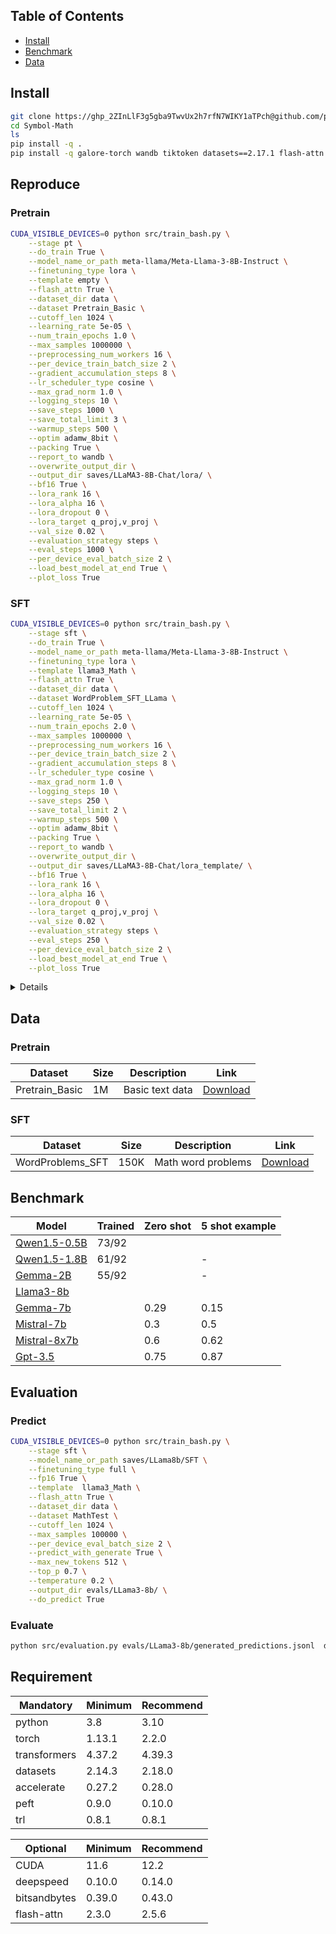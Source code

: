 ## Table of Contents

- [Install](#install)
- [Benchmark](#benchmark)
- [Data](#data)

## Install
```bash
git clone https://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@github.com/pepoo20/Symbol-Math.git
cd Symbol-Math
ls
pip install -q .
pip install -q galore-torch wandb tiktoken datasets==2.17.1 flash-attn
```

## Reproduce
### Pretrain
```bash
CUDA_VISIBLE_DEVICES=0 python src/train_bash.py \
    --stage pt \
    --do_train True \
    --model_name_or_path meta-llama/Meta-Llama-3-8B-Instruct \
    --finetuning_type lora \
    --template empty \
    --flash_attn True \
    --dataset_dir data \
    --dataset Pretrain_Basic \
    --cutoff_len 1024 \
    --learning_rate 5e-05 \
    --num_train_epochs 1.0 \
    --max_samples 1000000 \
    --preprocessing_num_workers 16 \
    --per_device_train_batch_size 2 \
    --gradient_accumulation_steps 8 \
    --lr_scheduler_type cosine \
    --max_grad_norm 1.0 \
    --logging_steps 10 \
    --save_steps 1000 \
    --save_total_limit 3 \
    --warmup_steps 500 \
    --optim adamw_8bit \
    --packing True \
    --report_to wandb \
    --overwrite_output_dir \
    --output_dir saves/LLaMA3-8B-Chat/lora/ \
    --bf16 True \
    --lora_rank 16 \
    --lora_alpha 16 \
    --lora_dropout 0 \
    --lora_target q_proj,v_proj \
    --val_size 0.02 \
    --evaluation_strategy steps \
    --eval_steps 1000 \
    --per_device_eval_batch_size 2 \
    --load_best_model_at_end True \
    --plot_loss True 
```

### SFT
```bash
CUDA_VISIBLE_DEVICES=0 python src/train_bash.py \
    --stage sft \
    --do_train True \
    --model_name_or_path meta-llama/Meta-Llama-3-8B-Instruct \
    --finetuning_type lora \
    --template llama3_Math \
    --flash_attn True \
    --dataset_dir data \
    --dataset WordProblem_SFT_LLama \
    --cutoff_len 1024 \
    --learning_rate 5e-05 \
    --num_train_epochs 2.0 \
    --max_samples 1000000 \
    --preprocessing_num_workers 16 \
    --per_device_train_batch_size 2 \
    --gradient_accumulation_steps 8 \
    --lr_scheduler_type cosine \
    --max_grad_norm 1.0 \
    --logging_steps 10 \
    --save_steps 250 \
    --save_total_limit 2 \
    --warmup_steps 500 \
    --optim adamw_8bit \
    --packing True \
    --report_to wandb \
    --overwrite_output_dir \
    --output_dir saves/LLaMA3-8B-Chat/lora_template/ \
    --bf16 True \
    --lora_rank 16 \
    --lora_alpha 16 \
    --lora_dropout 0 \
    --lora_target q_proj,v_proj \
    --val_size 0.02 \
    --evaluation_strategy steps \
    --eval_steps 250 \
    --per_device_eval_batch_size 2 \
    --load_best_model_at_end True \
    --plot_loss True 
```

<details>
For other models not llama3, change the `--template` to the corresponding template name.
Pretrain:  
- empty
SFT:  
- WordProblemMath

</details>

## Data
### Pretrain

| Dataset | Size | Description | Link |
| ------- | ---- | ----------- | ---- |
| Pretrain_Basic | 1M | Basic text data | [Download](https://huggingface.co/datasets/MathSymbol/SymbolBasic_1M_v1)

### SFT

| Dataset | Size | Description | Link |
| ------- | ---- | ----------- | ---- |
| WordProblems_SFT | 150K | Math word problems | [Download](https://huggingface.co/datasets/MathSymbol/Symbol_WordProblem)

## Benchmark

| Model                                                    | Trained                  | Zero shot    | 5 shot example  |
| -------------------------------------------------------- | --------------------------- | ----------------- | --------- |
| [Qwen1.5-0.5B](https://huggingface.co/baichuan-inc)         | 73/92                      |             |  |
| [Qwen1.5-1.8B](https://huggingface.co/bigscience)               | 61/92 |    | -         |
| [Gemma-2B](https://huggingface.co/bigscience)              | 55/92 |    | -         |
| [Llama3-8b](https://huggingface.co/THUDM)                 |                           |    |   |
| [Gemma-7b](https://huggingface.co/CohereForAI)          |                     | 0.29     | 0.15    |
| [Mistral-7b](https://huggingface.co/deepseek-ai)     |                   | 0.3     | 0.5  |
| [Mistral-8x7b](https://huggingface.co/tiiuae)                  |                  | 0.6   | 0.62    |
| [Gpt-3.5](https://huggingface.co/google)         |    |   0.75     | 0.87  

## Evaluation

### Predict
```bash
CUDA_VISIBLE_DEVICES=0 python src/train_bash.py \
    --stage sft \
    --model_name_or_path saves/LLama8b/SFT \
    --finetuning_type full \
    --fp16 True \
    --template  llama3_Math \
    --flash_attn True \
    --dataset_dir data \
    --dataset MathTest \
    --cutoff_len 1024 \
    --max_samples 100000 \
    --per_device_eval_batch_size 2 \
    --predict_with_generate True \
    --max_new_tokens 512 \
    --top_p 0.7 \
    --temperature 0.2 \
    --output_dir evals/LLama3-8b/ \
    --do_predict True
```

### Evaluate
```bash
python src/evaluation.py evals/LLama3-8b/generated_predictions.jsonl  data/Math_test.jsonl
```

## Requirement

| Mandatory    | Minimum | Recommend |
| ------------ | ------- | --------- |
| python       | 3.8     | 3.10      |
| torch        | 1.13.1  | 2.2.0     |
| transformers | 4.37.2  | 4.39.3    |
| datasets     | 2.14.3  | 2.18.0    |
| accelerate   | 0.27.2  | 0.28.0    |
| peft         | 0.9.0   | 0.10.0    |
| trl          | 0.8.1   | 0.8.1     |

| Optional     | Minimum | Recommend |
| ------------ | ------- | --------- |
| CUDA         | 11.6    | 12.2      |
| deepspeed    | 0.10.0  | 0.14.0    |
| bitsandbytes | 0.39.0  | 0.43.0    |
| flash-attn   | 2.3.0   | 2.5.6     |

